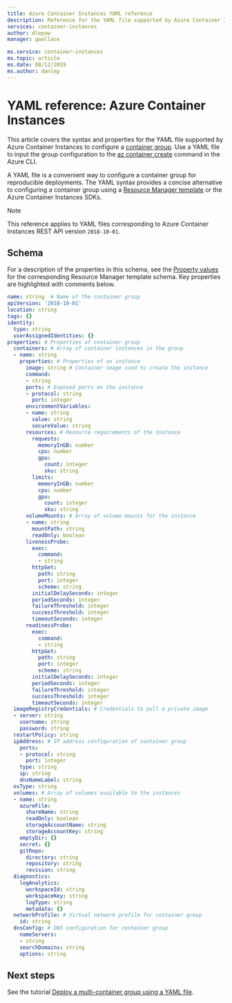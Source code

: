 ```yaml
---
title: Azure Container Instances YAML reference    
description: Reference for the YAML file supported by Azure Container Instances to configure a container group
services: container-instances
author: dlepow
manager: gwallace

ms.service: container-instances
ms.topic: article
ms.date: 08/12/2019
ms.author: danlep
---
```


# YAML reference: Azure Container Instances

This article covers the syntax and properties for the YAML file supported by Azure Container Instances to configure a [container group](container-instance-container-groups.md). Use a YAML file to input the group configuration to the [az container create][az-container-create] command in the Azure CLI. 

A YAML file is a convenient way to configure a container group for reproducible deployments. The YAML syntax provides a concise alternative to configuring a container group using a [Resource Manager template](/azure/templates/Microsoft.ContainerInstance/2018-10-01/containerGroups) or the Azure Container Instances SDKs.

> [!NOTE]
> This reference applies to YAML files corresponding to Azure Container Instances REST API version `2018-10-01`.

## Schema 

For a description of the properties in this schema, see the [Property values](/azure/templates/Microsoft.ContainerInstance/2018-10-01/containerGroups#property-values) for the corresponding Resource Manager template schema. Key properties are highlighted with comments below.

```yml
name: string  # Name of the container group
apiVersion: '2018-10-01'
location: string
tags: {}
identity: 
  type: string
  userAssignedIdentities: {}
properties: # Properties of container group
  containers: # Array of container instances in the group
  - name: string 
    properties: # Properties of an instance
      image: string # Container image used to create the instance
      command:
      - string
      ports: # Exposed ports on the instance
      - protocol: string
        port: integer
      environmentVariables:
      - name: string
        value: string
        secureValue: string
      resources: # Resource requirements of the instance
        requests:
          memoryInGB: number
          cpu: number
          gpu:
            count: integer
            sku: string
        limits:
          memoryInGB: number
          cpu: number
          gpu:
            count: integer
            sku: string
      volumeMounts: # Array of volume mounts for the instance
      - name: string
        mountPath: string
        readOnly: boolean
      livenessProbe:
        exec:
          command:
          - string
        httpGet:
          path: string
          port: integer
          scheme: string
        initialDelaySeconds: integer
        periodSeconds: integer
        failureThreshold: integer
        successThreshold: integer
        timeoutSeconds: integer
      readinessProbe:
        exec:
          command:
          - string
        httpGet:
          path: string
          port: integer
          scheme: string
        initialDelaySeconds: integer
        periodSeconds: integer
        failureThreshold: integer
        successThreshold: integer
        timeoutSeconds: integer
  imageRegistryCredentials: # Credentials to pull a private image
  - server: string
    username: string
    password: string
  restartPolicy: string
  ipAddress: # IP address configuration of container group
    ports:
    - protocol: string
      port: integer
    type: string
    ip: string
    dnsNameLabel: string
  osType: string
  volumes: # Array of volumes available to the instances
  - name: string
    azureFile:
      shareName: string
      readOnly: boolean
      storageAccountName: string
      storageAccountKey: string
    emptyDir: {}
    secret: {}
    gitRepo:
      directory: string
      repository: string
      revision: string
  diagnostics:
    logAnalytics:
      workspaceId: string
      workspaceKey: string
      logType: string
      metadata: {}
  networkProfile: # Virtual network profile for container group
    id: string
  dnsConfig: # DNS configuration for container group
    nameServers:
    - string
    searchDomains: string
    options: string
```

## Next steps

See the tutorial [Deploy a multi-container group using a YAML file](container-instances-multi-container-yaml.md).

<!-- LINKS - Internal -->
[az-container-create]: /cli/azure/container#az-container-create

